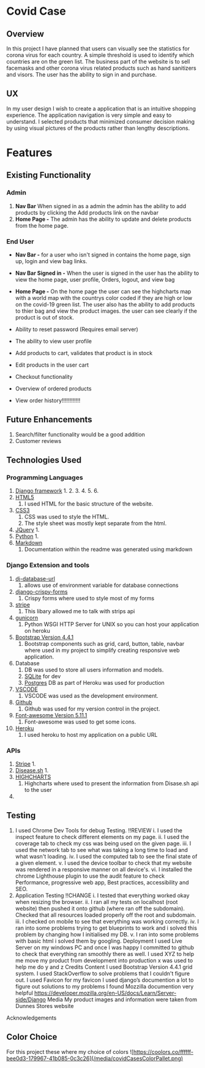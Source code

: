 # Covid Case
## Overview
In this project I have planned that users can visually see the statistics for corona virus for each country. A simple threshold is used to identify which countries are on the green list.
The business part of the website is to sell facemasks and other corona virus related products such as hand sanitizers and visors.
The user has the ability to sign in and purchase.

## UX
In my user design I wish to create a application that is an intuitive shopping experience. The application navigation is very simple and easy to understand.
I selected products that minimized consumer decision making by using visual pictures of the products rather than lengthy descriptions.


# Features
## Existing Functionality
### Admin
1. **Nav Bar** When signed in as a admin the admin has the ability to add products by clicking the Add products link on the navbar 
2. **Home Page -** The admin has the ability to update and delete products from the home page.
### End User
* **Nav Bar -** for a user who isn't signed in contains the home page, sign up, login and view bag links.
* **Nav Bar Signed in -** When the user is signed in the user has the ability to view the home page, user profile, Orders, logout, and view bag 
* **Home Page -** On the home page the user can see the highcharts map with a world map with the countrys color coded if they are high or low on the covid-19 green list.
The user also has the ability to add products to thier bag and view the product images. the user can see clearly if the product is out of stock.

* Ability to reset password (Requires email server)
* The ability to view user profile
* Add products to cart, validates that product is in stock
* Edit products in the user cart
* Checkout functionality
* Overview of ordered products
* View order history!!!!!!!!!!!!
## Future Enhancements
1. Search/filter functionality would be a good addition
2. Customer reviews

## Technologies Used
### Programming Languages
1. [Django framework](https://www.djangoproject.com/)
    1. 
    2. 
    3. 
    4. 
    5. 
    6. 
2. [HTML5](https://en.wikipedia.org/wiki/HTML5)
    1. I used HTML for the basic structure of the website.
3. [CSS3](https://en.wikipedia.org/wiki/CSS)
    1. CSS was used to style the HTML.
    2. The style sheet was mostly kept separate from the html.
4. [JQuery](https://jquery.com/)
    1. 
5. [Python](https://www.python.org/)
    1. 
6. [Markdown](https://www.markdownguide.org/)
    1. Documentation within the readme was generated using markdown
 


### Django Extension and tools
1. [dj-database-url](https://pypi.org/project/dj-database-url/)
    1.  allows use of environment variable for database connections
2. [django-crispy-forms](https://pypi.org/project/django-crispy-forms/)
    1. Crispy forms where used to style most of my forms
3. [stripe](https://pypi.org/project/stripe/)
    1. This libary allowed me to talk with strips api
4. [gunicorn](https://pypi.org/project/gunicorn/)
    1. Python WSGI HTTP Server for UNIX so you can host your application on heroku
5. [Bootstrap Version 4.4.1](https://getbootstrap.com/)
    1. Bootstrap components such as grid, card, button, table, navbar where used in my project to simplify creating responsive web application.
6. Database
    1. DB was used to store all users information and models.
    2. [SQLite](https://www.sqlite.org/index.html) for dev
    3. [Postgres](https://www.postgresql.org/) DB as part of Heroku was used for production
7. [VSCODE](https://code.visualstudio.com/)
    1. VSCODE was used as the development environment.
8. [Github](https://github.com/)
    1. Github was used for my version control in the project.
9. [Font-awesome Version 5.11.1](https://fontawesome.com/)
    1. Font-awesome was used to get some icons.
10. [Heroku](https://heroku.com/)
    1. I used heroku to host my application on a public URL

### APIs
1. [Stripe](https://stripe.com/en-ie)
    1. 
2. [Disease.sh](https://disease.sh/docs/)
    1. 
3. [HIGHCHARTS](https://www.highcharts.com/)
    1. Highcharts where used to present the information from Disase.sh api to the user
4. 

## Testing
1. I used Chrome Dev Tools for debug Testing. !!REVIEW
i. I used the inspect feature to check different elements on my page.
ii. I used the coverage tab to check my css was being used on the given page.
iii. I used the network tab to see what was taking a long time to load and what wasn't loading.
iv. I used the computed tab to see the final state of a given element.
v. I used the device toolbar to check that my website was rendered in a responsive manner on all device's.
vi. I installed the chrome Lighthouse plugin to use the audit feature to check Performance, progressive web app, Best practices, accessibility and SEO.
2. Application Testing !!CHANGE
i. I tested that everything worked okay when resizing the browser.
ii. I ran all my tests on localhost (root website) then pushed it onto github (where ran off the subdomain). Checked that all resources loaded properly off the root and subdomain.
iii. I checked on mobile to see that everything was working correctly.
iv. I ran into some problems trying to get blueprints to work and i solved this problem by changing how I initialised my DB.
v. I ran into some problems with basic html i solved them by googling.
Deployment
I used Live Server on my windows PC and once I was happy I committed to github to check that everything ran smoothly there as well.
I used XYZ to help me move my product from development into production x was used to help me do y and z 
Credits
Content
I used Bootstrap Version 4.4.1 grid system. I used StackOverflow to solve problems that I couldn't figure out. I used Favicon for my favicon
I used django’s documention a lot to figure out solutions to my problems 
I found Mozzilla documention very helpful https://developer.mozilla.org/en-US/docs/Learn/Server-side/Django
Media
My product images and information were taken from Dunnes Stores website

Acknowledgements





## Color Choice
For this project these where my choice of colors
![https://coolors.co/ffffff-bee0d3-179967-41b085-0c3c26](/media/covidCasesColorPallet.png)
